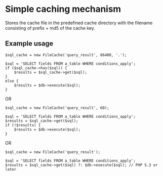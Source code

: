 Simple caching mechanism
========================

Stores the cache file in the predefined cache directory with the filename consisting of prefix + md5 of the cache key.

Example usage
-------------

	$sql_cache = new FileCache('query_result', 86400, '.');

	$sql = 'SELECT fields FROM a_table WHERE conditions_apply';
	if ($sql_cache->has($sql)) {
		$results = $sql_cache->get($sql);
	}
	else {
		$results = $db->execute($sql);
	}

OR

	$sql_cache = new FileCache('query_result', 60);

	$sql = 'SELECT fields FROM a_table WHERE conditions_apply';
	$results = $sql_cache->get($sql);
	if (!$results) {
		$results = $db->execute($sql);
	}

OR

	$sql_cache = new FileCache('query_result');

	$sql = 'SELECT fields FROM a_table WHERE conditions_apply';
	$results = $sql_cache->get($sql) ?: $db->execute($sql); // PHP 5.3 or later
